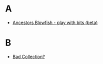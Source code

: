 # A
- [Ancestors Blowfish - play with bits (beta)](ancestors-blowfish-play-with-bits)
# B
- [Bad Collection?](bad-collection)